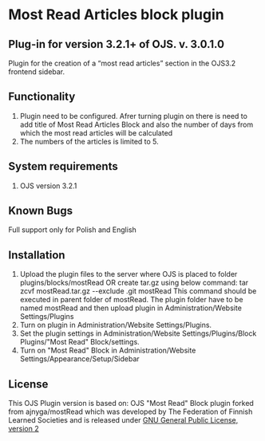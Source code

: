 Most Read Articles block plugin
===========
Plug-in for version 3.2.1+ of OJS.
v. 3.0.1.0
------------

Plugin for the creation of a “most read articles” section in the OJS3.2 frontend sidebar.

Functionality
-------------
1. Plugin need to be configured. Afrer turning plugin on there is need to add title of Most Read Articles Block and also the number of days from which the most read articles will be calculated
2. The numbers of the articles is limited to 5.

System requirements
--------------------
1. OJS version 3.2.1

Known Bugs
---------------
Full support only for Polish and English

Installation
-------------
1. Upload the plugin files to the server where OJS is placed to folder plugins/blocks/mostRead 
   OR
   create tar.gz using below command:
   tar zcvf mostRead.tar.gz --exclude .git mostRead
   This command should be executed in parent folder of mostRead. The plugin folder have to be named mostRead
and then upload plugin in Administration/Website Settings/Plugins
2. Turn on plugin in Administration/Website Settings/Plugins.
3. Set the plugin settings in Administration/Website Settings/Plugins/Block Plugins/"Most Read" Block/settings.
4. Turn on "Most Read" Block in Administration/Website Settings/Appearance/Setup/Sidebar

License
-------
This OJS Plugin version is based on:
OJS "Most Read" Block plugin forked from ajnyga/mostRead which was developed by The Federation of Finnish Learned Societies and is released under [GNU General Public License, version 2](https://www.gnu.org/licenses/old-licenses/gpl-2.0.html)
